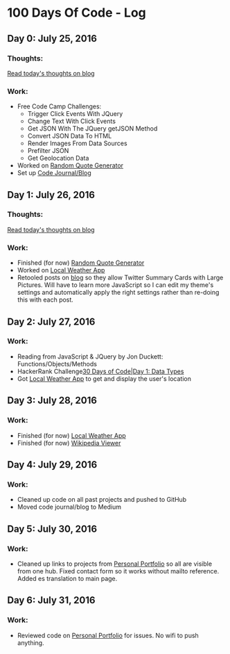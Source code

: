 # 100 Days Of Code - Log

## Day 0: July 25, 2016

### Thoughts: 
[Read today's thoughts on blog](http://anotherconsolelog.com/2016/07/26/Hello-world.html)

### Work: 
* Free Code Camp Challenges:
  * Trigger Click Events With JQuery
  * Change Text With Click Events
  * Get JSON With The JQuery getJSON Method
  * Convert JSON Data To HTML
  * Render Images From Data Sources
  * Prefilter JSON
  * Get Geolocation Data
* Worked on [Random Quote Generator](http://codepen.io/chznbaum/pen/EyLoOv)
* Set up [Code Journal/Blog](http://anotherconsolelog.com)

## Day 1: July 26, 2016

### Thoughts: 
[Read today's thoughts on blog](http://anotherconsolelog.com/2016/07/26/When-You-Hit-That-Wall.html)

### Work:
* Finished (for now) [Random Quote Generator](http://codepen.io/chznbaum/pen/EyLoOv)
* Worked on [Local Weather App](http://codepen.io/chznbaum/pen/QEAJRz)
* Retooled posts on [blog](http://anotherconsolelog.com) so they allow Twitter Summary Cards with Large Pictures. Will have to learn more JavaScript so I can edit my theme's settings and automatically apply the right settings rather than re-doing this with each post.

## Day 2: July 27, 2016

### Work:
* Reading from JavaScript & JQuery by Jon Duckett: Functions/Objects/Methods
* HackerRank Challenge[30 Days of Code|Day 1: Data Types](https://www.hackerrank.com/domains/tutorials/30-days-of-code)
* Got [Local Weather App](http://codepen.io/chznbaum/pen/QEAJRz) to get and display the user's location

## Day 3: July 28, 2016

### Work:
* Finished (for now) [Local Weather App](http://codepen.io/chznbaum/pen/QEAJRz)
* Finished (for now) [Wikipedia Viewer](http://codepen.io/chznbaum/pen/qNKrAq)

## Day 4: July 29, 2016

### Work:
* Cleaned up code on all past projects and pushed to GitHub
* Moved code journal/blog to Medium

## Day 5: July 30, 2016

### Work:
* Cleaned up links to projects from [Personal Portfolio](http://anotherconsolelog.com) so all are visible from one hub. Fixed contact form so it works without mailto reference. Added es translation to main page.

## Day 6: July 31, 2016

### Work:
* Reviewed code on [Personal Portfolio](http://anotherconsolelog.com) for issues. No wifi to push anything.
